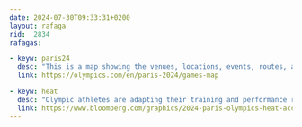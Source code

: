 ```yaml
---
date: 2024-07-30T09:33:31+0200
layout: rafaga
rid:  2834
rafagas:

- keyw: paris24
  desc: "This is a map showing the venues, locations, events, routes, and additional information for the Paris 2024 Olympic Games."
  link: https://olympics.com/en/paris-2024/games-map

- keyw: heat
  desc: "Olympic athletes are adapting their training and performance routines to cope with high temperatures using advanced technology."
  link: https://www.bloomberg.com/graphics/2024-paris-olympics-heat-acclimation/
---
```


